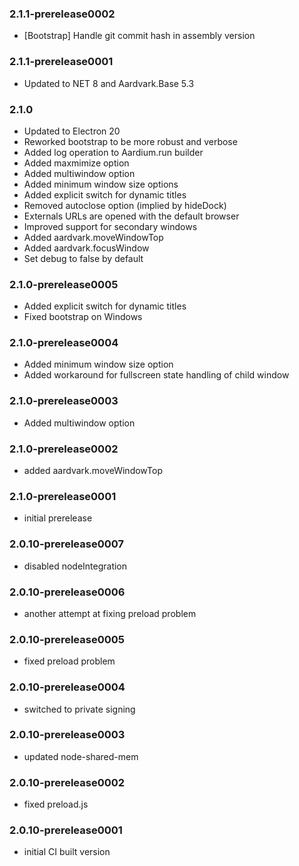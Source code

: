 ### 2.1.1-prerelease0002
- [Bootstrap] Handle git commit hash in assembly version

### 2.1.1-prerelease0001
* Updated to NET 8 and Aardvark.Base 5.3

### 2.1.0
* Updated to Electron 20
* Reworked bootstrap to be more robust and verbose
* Added log operation to Aardium.run builder
* Added maxmimize option
* Added multiwindow option
* Added minimum window size options
* Added explicit switch for dynamic titles
* Removed autoclose option (implied by hideDock)
* Externals URLs are opened with the default browser
* Improved support for secondary windows
* Added aardvark.moveWindowTop
* Added aardvark.focusWindow
* Set debug to false by default

### 2.1.0-prerelease0005
* Added explicit switch for dynamic titles
* Fixed bootstrap on Windows

### 2.1.0-prerelease0004
* Added minimum window size option
* Added workaround for fullscreen state handling of child window

### 2.1.0-prerelease0003
* Added multiwindow option

### 2.1.0-prerelease0002
* added aardvark.moveWindowTop

### 2.1.0-prerelease0001
* initial prerelease

### 2.0.10-prerelease0007
* disabled nodeIntegration

### 2.0.10-prerelease0006
* another attempt at fixing preload problem

### 2.0.10-prerelease0005
* fixed preload problem

### 2.0.10-prerelease0004
* switched to private signing 

### 2.0.10-prerelease0003
* updated node-shared-mem

### 2.0.10-prerelease0002
* fixed preload.js

### 2.0.10-prerelease0001
* initial CI built version